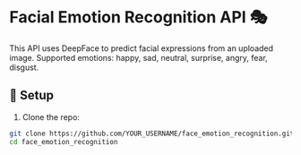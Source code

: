 # Facial Emotion Recognition API 🎭

This API uses DeepFace to predict facial expressions from an uploaded image. Supported emotions: happy, sad, neutral, surprise, angry, fear, disgust.

## 🔧 Setup

1. Clone the repo:
```bash
git clone https://github.com/YOUR_USERNAME/face_emotion_recognition.git
cd face_emotion_recognition

